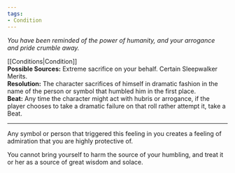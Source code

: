 ```yaml
---
tags:
- Condition
---
```


_You have been reminded of the power of humanity, and your arrogance and pride crumble away._

[[Conditions|Condition]]\
**Possible Sources:** Extreme sacrifice on your behalf. Certain Sleepwalker Merits.\
**Resolution:** The character sacrifices of himself in dramatic fashion in the name of the person or symbol that humbled him in the first place.\
**Beat:** Any time the character might act with hubris or arrogance, if the player chooses to take a dramatic failure on that roll rather attempt it, take a Beat.

---

Any symbol or person that triggered this feeling in you creates a feeling of admiration that you are highly protective of.

You cannot bring yourself to harm the source of your humbling, and treat it or her as a source of great wisdom and solace.